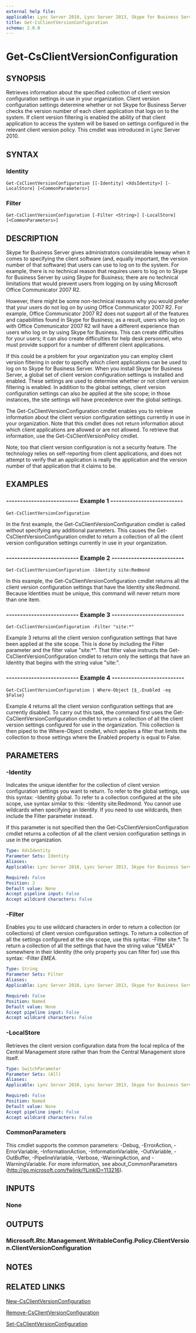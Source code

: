 ```yaml
---
external help file: 
applicable: Lync Server 2010, Lync Server 2013, Skype for Business Server 2015, Skype for Business Server 2019
title: Get-CsClientVersionConfiguration
schema: 2.0.0
---
```


# Get-CsClientVersionConfiguration

## SYNOPSIS
Retrieves information about the specified collection of client version configuration settings in use in your organization.
Client version configuration settings determine whether or not Skype for Business Server checks the version number of each client application that logs on to the system.
If client version filtering is enabled the ability of that client application to access the system will be based on settings configured in the relevant client version policy.
This cmdlet was introduced in Lync Server 2010.


## SYNTAX

### Identity
```
Get-CsClientVersionConfiguration [[-Identity] <XdsIdentity>] [-LocalStore] [<CommonParameters>]
```

### Filter
```
Get-CsClientVersionConfiguration [-Filter <String>] [-LocalStore] [<CommonParameters>]
```

## DESCRIPTION
Skype for Business Server gives administrators considerable leeway when it comes to specifying the client software (and, equally important, the version number of that software) that users can use to log on to the system.
For example, there is no technical reason that requires users to log on to Skype for Business Server by using Skype for Business; there are no technical limitations that would prevent users from logging on by using Microsoft Office Communicator 2007 R2.

However, there might be some non-technical reasons why you would prefer that your users do not log on by using Office Communicator 2007 R2.
For example, Office Communicator 2007 R2 does not support all of the features and capabilities found in Skype for Business; as a result, users who log on with Office Communicator 2007 R2 will have a different experience than users who log on by using Skype for Business.
This can create difficulties for your users; it can also create difficulties for help desk personnel, who must provide support for a number of different client applications.

If this could be a problem for your organization you can employ client version filtering in order to specify which client applications can be used to log on to Skype for Business Server.
When you install Skype for Business Server, a global set of client version configuration settings is installed and enabled.
These settings are used to determine whether or not client version filtering is enabled.
In addition to the global settings, client version configuration settings can also be applied at the site scope; in those instances, the site settings will have precedence over the global settings.

The Get-CsClientVersionConfiguration cmdlet enables you to retrieve information about the client version configuration settings currently in use in your organization.
Note that this cmdlet does not return information about which client applications are allowed or are not allowed.
To retrieve that information, use the Get-CsClientVersionPolicy cmdlet.

Note, too that client version configuration is not a security feature.
The technology relies on self-reporting from client applications, and does not attempt to verify that an application is really the application and the version number of that application that it claims to be.



## EXAMPLES

### -------------------------- Example 1 --------------------------
```
Get-CsClientVersionConfiguration
```

In the first example, the Get-CsClientVersionConfiguration cmdlet is called without specifying any additional parameters.
This causes the Get-CsClientVersionConfiguration cmdlet to return a collection of all the client version configuration settings currently in use in your organization.

### -------------------------- Example 2 --------------------------
```
Get-CsClientVersionConfiguration -Identity site:Redmond
```

In this example, the Get-CsClientVersionConfiguration cmdlet returns all the client version configuration settings that have the Identity site:Redmond.
Because Identities must be unique, this command will never return more than one item.

### -------------------------- Example 3 --------------------------
```
Get-CsClientVersionConfiguration -Filter "site:*"
```

Example 3 returns all the client version configuration settings that have been applied at the site scope.
This is done by including the Filter parameter and the filter value "site:*".
That filter value instructs the Get-CsClientVersionConfiguration cmdlet to return only the settings that have an Identity that begins with the string value "site:".

### -------------------------- Example 4 --------------------------
```
Get-CsClientVersionConfiguration | Where-Object {$_.Enabled -eq $False}
```

Example 4 returns all the client version configuration settings that are currently disabled.
To carry out this task, the command first uses the Get-CsClientVersionConfiguration cmdlet to return a collection of all the client version settings configured for use in the organization.
This collection is then piped to the Where-Object cmdlet, which applies a filter that limits the collection to those settings where the Enabled property is equal to False.



## PARAMETERS

### -Identity
Indicates the unique identifier for the collection of client version configuration settings you want to return.
To refer to the global settings, use this syntax: -Identity global.
To refer to a collection configured at the site scope, use syntax similar to this: -Identity site:Redmond.
You cannot use wildcards when specifying an Identity.
If you need to use wildcards, then include the Filter parameter instead.

If this parameter is not specified then the Get-CsClientVersionConfiguration cmdlet returns a collection of all the client version configuration settings in use in the organization.

```yaml
Type: XdsIdentity
Parameter Sets: Identity
Aliases: 
Applicable: Lync Server 2010, Lync Server 2013, Skype for Business Server 2015

Required: False
Position: 2
Default value: None
Accept pipeline input: False
Accept wildcard characters: False
```

### -Filter
Enables you to use wildcard characters in order to return a collection (or collections) of client version configuration settings.
To return a collection of all the settings configured at the site scope, use this syntax: -Filter site:*.
To return a collection of all the settings that have the string value "EMEA" somewhere in their Identity (the only property you can filter for) use this syntax: -Filter *EMEA*.

```yaml
Type: String
Parameter Sets: Filter
Aliases: 
Applicable: Lync Server 2010, Lync Server 2013, Skype for Business Server 2015

Required: False
Position: Named
Default value: None
Accept pipeline input: False
Accept wildcard characters: False
```

### -LocalStore
Retrieves the client version configuration data from the local replica of the Central Management store rather than from the Central Management store itself.

```yaml
Type: SwitchParameter
Parameter Sets: (All)
Aliases: 
Applicable: Lync Server 2010, Lync Server 2013, Skype for Business Server 2015

Required: False
Position: Named
Default value: None
Accept pipeline input: False
Accept wildcard characters: False
```

### CommonParameters
This cmdlet supports the common parameters: -Debug, -ErrorAction, -ErrorVariable, -InformationAction, -InformationVariable, -OutVariable, -OutBuffer, -PipelineVariable, -Verbose, -WarningAction, and -WarningVariable. For more information, see about_CommonParameters (http://go.microsoft.com/fwlink/?LinkID=113216).


## INPUTS

### None


## OUTPUTS

### Microsoft.Rtc.Management.WritableConfig.Policy.ClientVersion.ClientVersionConfiguration


## NOTES


## RELATED LINKS

[New-CsClientVersionConfiguration](New-CsClientVersionConfiguration.md)

[Remove-CsClientVersionConfiguration](Remove-CsClientVersionConfiguration.md)

[Set-CsClientVersionConfiguration](Set-CsClientVersionConfiguration.md)
